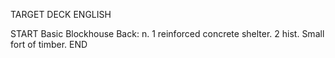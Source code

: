 TARGET DECK
ENGLISH

START
Basic
Blockhouse
Back: n. 1 reinforced concrete shelter. 2 hist. Small fort of timber.
END
